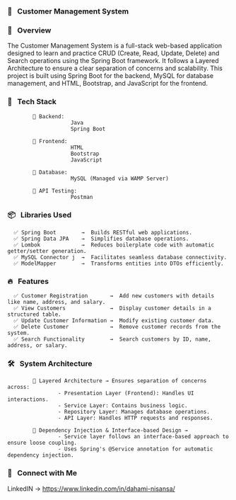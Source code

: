 ### 📌 &nbsp; Customer Management System

### 📝 &nbsp; Overview

The Customer Management System is a full-stack web-based application designed to learn and practice CRUD (Create, Read, Update, Delete) and Search operations using the Spring Boot framework. It follows a Layered Architecture to ensure a clear separation of concerns and scalability. This project is built using Spring Boot for the backend, MySQL for database management, and HTML, Bootstrap, and JavaScript for the frontend.

### 🚀 &nbsp; Tech Stack

            🔹 Backend:
                        Java
                        Spring Boot
            
            🔹 Frontend:
                        HTML
                        Bootstrap
                        JavaScript
            
            🔹 Database:
                        MySQL (Managed via WAMP Server)
            
            🔹 API Testing:
                        Postman

### 📦 &nbsp; Libraries Used
      ✅ Spring Boot        →  Builds RESTful web applications.
      ✅ Spring Data JPA    →  Simplifies database operations.
      ✅ Lombok             →  Reduces boilerplate code with automatic getter/setter generation.
      ✅ MySQL Connector j  →  Facilitates seamless database connectivity.
      ✅ ModelMapper        →  Transforms entities into DTOs efficiently.

### 🔥 &nbsp; Features
      ✅ Customer Registration       →  Add new customers with details like name, address, and salary.
      ✅ View Customers              →  Display customer details in a structured table.
      ✅ Update Customer Information →  Modify existing customer data.
      ✅ Delete Customer             →  Remove customer records from the system.
      ✅ Search Functionality        →  Search customers by ID, name, address, or salary.

### 🛠️ &nbsp; System Architecture

            🔹 Layered Architecture → Ensures separation of concerns across:
                    - Presentation Layer (Frontend): Handles UI interactions.
                    - Service Layer: Contains business logic.
                    - Repository Layer: Manages database operations.
                    - API Layer: Handles HTTP requests and responses.
            
            🔹 Dependency Injection & Interface-based Design →
                    - Service layer follows an interface-based approach to ensure loose coupling.
                    - Uses Spring's @Service annotation for automatic dependency injection.

### 🌟 &nbsp; Connect with Me
LinkedIN → https://www.linkedin.com/in/dahami-nisansa/
